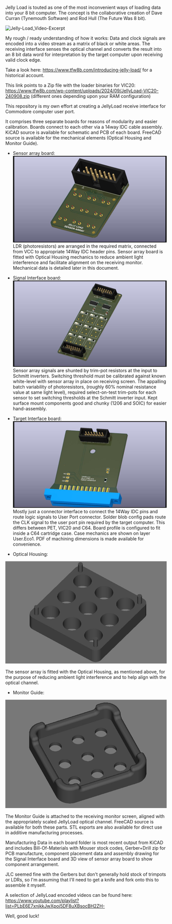 Jelly Load is touted as one of the most inconvenient ways of loading data into your 8 bit computer.
The concept is the collaborative creation of Dave Curran (Tynemouth Software) and Rod Hull (The Future Was 8 bit).

![Jelly-Load_Video-Excerpt](https://github.com/user-attachments/assets/b5859f96-f9bb-4654-9981-37c79c16dd64)

My rough / ready understanding of how it works:
Data and clock signals are encoded into a video stream as a matrix of black or white areas.
The receiving interface senses the optical channel and converts the result into an 8 bit data word
for interpretation by the target computer upon receiving valid clock edge.

Take a look here:
https://www.tfw8b.com/introducing-jelly-load/
for a historical account.

This link points to a Zip file with the loader binaries for VIC20:
https://www.tfw8b.com/wp-content/uploads/2024/09/JellyLoad-VIC20-240908.zip
(different ones depending upon your RAM configuration)

This repository is my own effort at creating a JellyLoad receive interface for Commodore computer user port.

It comprises three separate boards for reasons of modularity and easier calibration.
Boards connect to each other via a 14way IDC cable assembly.
KiCAD source is available for schematic and PCB of each board.
FreeCAD source is available for the mechanical elements (Optical Housing and Monitor Guide).

* Sensor array board:
![Sensor-array-board](https://github.com/StefanoGaivota/JellyLoad-Hardware/blob/main/JL_LDR-Sensor-Array/JL_LDR-Sensor-Array.jpg)
LDR (photoresistors) are arranged in the required matrix, connected from VCC to appropriate 14Way IDC header pins.
Sensor array board is fitted with Optical Housing mechanics to reduce ambient light interference and facilitate alignment on the receiving monitor.
Mechanical data is detailed later in this document.

* Signal Interface board:
![Signal-Interface-Board](https://github.com/StefanoGaivota/JellyLoad-Hardware/blob/main/JL_Signal-Interface/JL_Signal-Interface.jpg)
Sensor array signals are shunted by trim-pot resistors at the input to Schmitt inverters.
Switching threshold must be calibrated against known white-level with sensor array in place on receiving screen.
The appalling batch variability of photoresistors, (roughly 60% nominal resistance value at same light level),
required select-on-test trim-pots for each sensor to set switching thresholds at the Schmitt inverter input.
Kept surface mount components good and chunky (1206 and SOIC) for easier hand-assembly.

* Target Interface board:
![Target-Interface-Board](https://github.com/StefanoGaivota/JellyLoad-Hardware/blob/main/JellyLoad_Target-Interface_V2-0/JellyLoad_Target-Interface_V2-0.jpg)
Mostly just a connector interface to connect the 14Way IDC pins and route logic signals to User Port connector.
Solder blob config pads route the CLK signal to the user port pin required by the target computer.
This differs between PET, VIC20 and C64. Board profile is configured to fit inside a C64 cartridge case.
Case mechanics are shown on layer User.Eco1.  PDF of machining dimensions is made available for convenience.

* Optical Housing:
 
![Optical-Housing](https://github.com/StefanoGaivota/JellyLoad-Hardware/blob/main/JL_Mechanical-Data/Optical-Housing-Illustration.jpg)

The sensor array is fitted with the Optical Housing, as mentioned above, for the purpose of reducing ambient light interference and to help align with the optical channel.

* Monitor Guide:

![Monitor-Guide](https://github.com/StefanoGaivota/JellyLoad-Hardware/blob/main/JL_Mechanical-Data/Monitor-Guide-Illustration.jpg)

The Monitor Guide is attached to the receiving monitor screen, aligned with the appropriately scaled JellyLoad optical channel.
FreeCAD source is available for both these parts.  STL exports are also available for direct use in additive manufacturing processes.

Manufacturing Data in each board folder is most recent output from KiCAD and includes Bill-Of-Materials with Mouser stock codes, Gerber+Drill zip for PCB manufacture, component placement data and assembly drawing for the Signal Interface board and 3D view of sensor array board to show component arrangement.

JLC seemed fine with the Gerbers but don't generally hold stock of trimpots or LDRs, so I'm assuming that I'll need to get a knife and fork
onto this to assemble it myself.

A selection of JellyLoad encoded videos can be found here:
https://www.youtube.com/playlist?list=PLbE6E7xnjkkJwXpoj5DF8uXBsocBH2ZH-

Well, good luck!
